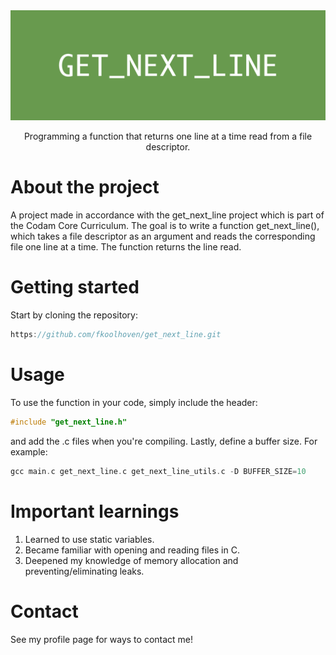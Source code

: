 <div align="center">

  <img src="img/GET_NEXT_LINE.png" alt="logo" width="1000" height="auto" />
 
 <p>
  
 Programming a function that returns one line at a time read from a file descriptor.
  </p>
  
</div>


# About the project

A project made in accordance with the get_next_line project which is part of the Codam Core Curriculum. The goal is to write a function get_next_line(), which takes a file descriptor as an argument and reads the corresponding file one line at a time. The function returns the line read.

# Getting started

Start by cloning the repository:
```c
https://github.com/fkoolhoven/get_next_line.git
```

# Usage

To use the function in your code, simply include the header:
```c
#include "get_next_line.h"
```
and add the .c files when you're compiling. Lastly, define a buffer size. For example:
```c
gcc main.c get_next_line.c get_next_line_utils.c -D BUFFER_SIZE=10
```

# Important learnings
1. Learned to use static variables.
2. Became familiar with opening and reading files in C.
3. Deepened my knowledge of memory allocation and preventing/eliminating leaks.

# Contact

See my profile page for ways to contact me!
